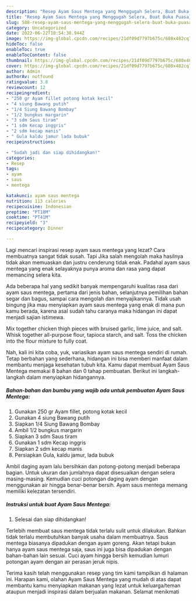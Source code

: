```yaml
---
description: "Resep Ayam Saus Mentega yang Menggugah Selera, Buat Buka Puasa}"
title: "Resep Ayam Saus Mentega yang Menggugah Selera, Buat Buka Puasa}"
slug: 588-resep-ayam-saus-mentega-yang-menggugah-selera-buat-buka-puasa
category: Uncategorized
date: 2022-06-22T10:54:38.944Z
image: https://img-global.cpcdn.com/recipes/21df09d7797b675c/680x482cq70/ayam-saus-mentega-foto-resep-utama.jpg
hideToc: false
enableToc: true
enableTocContent: false
thumbnail: https://img-global.cpcdn.com/recipes/21df09d7797b675c/680x482cq70/ayam-saus-mentega-foto-resep-utama.jpg
cover: https://img-global.cpcdn.com/recipes/21df09d7797b675c/680x482cq70/ayam-saus-mentega-foto-resep-utama.jpg
author: Admin
authorAv: notfound
ratingvalue: 3.8
reviewcount: 12
recipeingredient:
- "250 gr Ayam fillet potong kotak kecil"
- "4 siung Bawang putih"
- "1/4 Siung Bawang Bombay"
- "1/2 bungkus margarin"
- "3 sdm Saus tiram"
- "1 sdm Kecap inggris"
- "2 sdm kecap manis"
- " Gula kaldu jamur lada bubuk"
recipeinstructions:

- "Sudah jadi dan siap dihidangkan!"
categories:
- Resep
tags:
- ayam
- saus
- mentega

katakunci: ayam saus mentega 
nutrition: 113 calories
recipecuisine: Indonesian
preptime: "PT18M"
cooktime: "PT41M"
recipeyield: "3"
recipecategory: Dinner

---
```



Lagi mencari inspirasi resep ayam saus mentega yang lezat? Cara membuatnya sangat tidak susah. Tapi Jika salah mengolah maka hasilnya tidak akan memuaskan dan justru cenderung tidak enak. Padahal ayam saus mentega yang enak selayaknya punya aroma dan rasa yang dapat memancing selera kita.


Ada beberapa hal yang sedikit banyak mempengaruhi kualitas rasa dari ayam saus mentega, pertama dari jenis bahan, selanjutnya pemilihan bahan segar dan bagus, sampai cara mengolah dan menyajikannya. Tidak usah bingung jika mau menyiapkan ayam saus mentega yang enak di mana pun kamu berada, karena asal sudah tahu caranya maka hidangan ini dapat menjadi sajian istimewa.

Mix together chicken thigh pieces with bruised garlic, lime juice, and salt. Whisk together all-purpose flour, tapioca starch, and salt. Toss the chicken into the flour mixture to fully coat.


Nah, kali ini kita coba, yuk, variasikan ayam saus mentega sendiri di rumah. Tetap berbahan yang sederhana, hidangan ini bisa memberi manfaat dalam membantu menjaga kesehatan tubuh kita. Kamu dapat membuat Ayam Saus Mentega memakai 8 bahan dan 0 tahap pembuatan. Berikut ini langkah-langkah dalam menyiapkan hidangannya.

<!--inarticleads1-->

##### Bahan-bahan dan bumbu yang wajib ada untuk pembuatan Ayam Saus Mentega:

1. Gunakan 250 gr Ayam fillet, potong kotak kecil
1. Gunakan 4 siung Bawang putih
1. Siapkan 1/4 Siung Bawang Bombay
1. Ambil 1/2 bungkus margarin
1. Siapkan 3 sdm Saus tiram
1. Gunakan 1 sdm Kecap inggris
1. Siapkan 2 sdm kecap manis
1. Persiapkan  Gula, kaldu jamur, lada bubuk


Ambil daging ayam lalu bersihkan dan potong-potong menjadi beberapa bagian. Untuk ukuran dan jumlahnya dapat disesuaikan dengan selera masing-masing. Kemudian cuci potongan daging ayam dengan menggunakan air hingga benar-benar bersih. Ayam saus mentega memang memiliki kelezatan tersendiri. 

<!--inarticleads2-->

##### Instruksi untuk buat Ayam Saus Mentega:


1. Selesai dan siap dihidangkan!

Terlebih membuat saus mentega tidak terlalu sulit untuk dilakukan. Bahkan tidak terlalu membutuhkan banyak usaha dalam membuatnya. Saus mentega biasanya dipadukan dengan ayam goreng. Akan tetapi bukan hanya ayam saus mentega saja, saus ini juga bisa dipadukan dengan bahan-bahan lain sesuai. Cuci ayam hingga bersih kemudian lumuri potongan ayam dengan air perasan jeruk nipis. 

Terima kasih telah menggunakan resep yang tim kami tampilkan di halaman ini. Harapan kami, olahan Ayam Saus Mentega yang mudah di atas dapat membantu kamu menyiapkan makanan yang lezat untuk keluarga/teman ataupun menjadi inspirasi dalam berjualan makanan. Selamat menikmati

